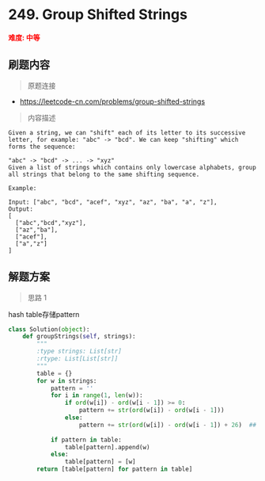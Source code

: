 #  249. Group Shifted Strings
**<font color=red>难度: 中等</font>**

## 刷题内容

> 原题连接

* https://leetcode-cn.com/problems/group-shifted-strings

> 内容描述

```
Given a string, we can "shift" each of its letter to its successive letter, for example: "abc" -> "bcd". We can keep "shifting" which forms the sequence:

"abc" -> "bcd" -> ... -> "xyz"
Given a list of strings which contains only lowercase alphabets, group all strings that belong to the same shifting sequence.

Example:

Input: ["abc", "bcd", "acef", "xyz", "az", "ba", "a", "z"],
Output: 
[
  ["abc","bcd","xyz"],
  ["az","ba"],
  ["acef"],
  ["a","z"]
]
```

## 解题方案

> 思路 1

hash table存储pattern

```python
class Solution(object):
    def groupStrings(self, strings):
        """
        :type strings: List[str]
        :rtype: List[List[str]]
        """
        table = {}
        for w in strings:
            pattern = ''
            for i in range(1, len(w)):
                if ord(w[i]) - ord(w[i - 1]) >= 0:
                    pattern += str(ord(w[i]) - ord(w[i - 1]))
                else:
                    pattern += str(ord(w[i]) - ord(w[i - 1]) + 26)  ## 这是为了处理'az'和'ba'的情况
            
            if pattern in table:
                table[pattern].append(w)
            else:
                table[pattern] = [w]
        return [table[pattern] for pattern in table]
```




